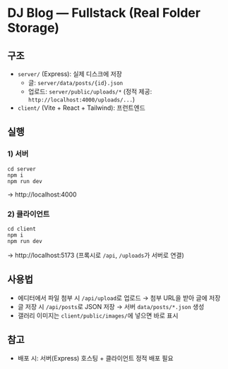 # DJ Blog — Fullstack (Real Folder Storage)
## 구조
- `server/` (Express): 실제 디스크에 저장
  - 글: `server/data/posts/{id}.json`
  - 업로드: `server/public/uploads/*` (정적 제공: `http://localhost:4000/uploads/...`)
- `client/` (Vite + React + Tailwind): 프런트엔드

## 실행
### 1) 서버
```
cd server
npm i
npm run dev
```
→ http://localhost:4000

### 2) 클라이언트
```
cd client
npm i
npm run dev
```
→ http://localhost:5173 (프록시로 `/api`, `/uploads`가 서버로 연결)

## 사용법
- 에디터에서 파일 첨부 시 `/api/upload`로 업로드 → 첨부 URL을 받아 글에 저장
- 글 저장 시 `/api/posts`로 JSON 저장 → 서버 `data/posts/*.json` 생성
- 갤러리 이미지는 `client/public/images/`에 넣으면 바로 표시

## 참고
- 배포 시: 서버(Express) 호스팅 + 클라이언트 정적 배포 필요
